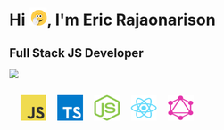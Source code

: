 <h1>Hi <img src="https://github.com/ericraj/ericraj/blob/master/hi-smile.gif" height="32px" width="32px">, I'm Eric Rajaonarison</h1>
<h2>Full Stack JS Developer</h2>
<div style="margin-top:15px; display:grid; grid-template-columns:repeat(2, 1fr); grid-gap:5px">
 <!-- <img src="https://github-readme-stats.vercel.app/api/wakatime/?username=ericraj&layout=compact&langs_count=4&theme=dracula&hide_border=true"/> -->
  <img src="https://github-readme-stats.vercel.app/api/top-langs/?username=ericraj&layout=compact&langs_count=4&theme=dracula&hide_border=true&exclude_repo=custom-ubuntu-v20.04"/>
</div>

<div style="border-radius:4px; padding:20px; width: fit-content; margin-top:10px; display:grid; grid-template-columns:repeat(5, 46px); grid-gap:20px">
  <img width="46px" height="46px" alt="javascript" src="logo-javascript.svg" />
  <img width="46px" height="46px" alt="typescript" src="logo-typescript.svg" />
  <img width="46px" height="46px" alt="nodejs" src="logo-nodejs-green.svg" />
  <img width="46px" height="46px" alt="react" src="logo-react.svg" />
  <img width="46px" height="46px" alt="graphql" src="logo-graphql.svg" />
</div>

<!--
**ericraj/ericraj** is a ✨ _special_ ✨ repository because its `README.md` (this file) appears on your GitHub profile.

Here are some ideas to get you started:

- 🔭 I’m currently working on ...
- 🌱 I’m currently learning ...
- 👯 I’m looking to collaborate on ...
- 🤔 I’m looking for help with ...
- 💬 Ask me about ...
- 📫 How to reach me: ...
- 😄 Pronouns: ...
- ⚡ Fun fact: ...
-->
